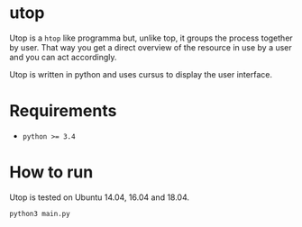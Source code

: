 utop
====

Utop is a `htop` like programma but, unlike top, it groups the process together by user. That way you get a direct overview of the resource in use by a user and you can act accordingly. 

Utop is written in python and uses cursus to display the user interface. 

Requirements
============

* `python >= 3.4`

How to run
==========

Utop is tested on Ubuntu 14.04, 16.04 and 18.04.


    python3 main.py

